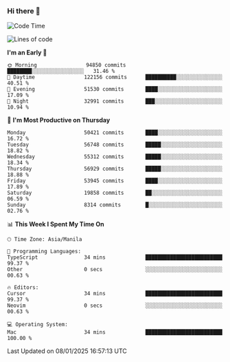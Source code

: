 ### Hi there 👋

<!--START_SECTION:waka-->
![Code Time](http://img.shields.io/badge/Code%20Time-5%2C764%20hrs%2044%20mins-blue)

![Lines of code](https://img.shields.io/badge/From%20Hello%20World%20I%27ve%20Written-116.6%20million%20lines%20of%20code-blue)

**I'm an Early 🐤** 

```text
🌞 Morning                94850 commits       ████████░░░░░░░░░░░░░░░░░   31.46 % 
🌆 Daytime                122156 commits      ██████████░░░░░░░░░░░░░░░   40.51 % 
🌃 Evening                51530 commits       ████░░░░░░░░░░░░░░░░░░░░░   17.09 % 
🌙 Night                  32991 commits       ███░░░░░░░░░░░░░░░░░░░░░░   10.94 % 
```
📅 **I'm Most Productive on Thursday** 

```text
Monday                   50421 commits       ████░░░░░░░░░░░░░░░░░░░░░   16.72 % 
Tuesday                  56748 commits       █████░░░░░░░░░░░░░░░░░░░░   18.82 % 
Wednesday                55312 commits       █████░░░░░░░░░░░░░░░░░░░░   18.34 % 
Thursday                 56929 commits       █████░░░░░░░░░░░░░░░░░░░░   18.88 % 
Friday                   53945 commits       ████░░░░░░░░░░░░░░░░░░░░░   17.89 % 
Saturday                 19858 commits       ██░░░░░░░░░░░░░░░░░░░░░░░   06.59 % 
Sunday                   8314 commits        █░░░░░░░░░░░░░░░░░░░░░░░░   02.76 % 
```


📊 **This Week I Spent My Time On** 

```text
🕑︎ Time Zone: Asia/Manila

💬 Programming Languages: 
TypeScript               34 mins             █████████████████████████   99.37 % 
Other                    0 secs              ░░░░░░░░░░░░░░░░░░░░░░░░░   00.63 % 

🔥 Editors: 
Cursor                   34 mins             █████████████████████████   99.37 % 
Neovim                   0 secs              ░░░░░░░░░░░░░░░░░░░░░░░░░   00.63 % 

💻 Operating System: 
Mac                      34 mins             █████████████████████████   100.00 % 
```


 Last Updated on 08/01/2025 16:57:13 UTC
<!--END_SECTION:waka-->


<!--
**rad182/rad182** is a ✨ _special_ ✨ repository because its `README.md` (this file) appears on your GitHub profile.

Here are some ideas to get you started:

- 🔭 I’m currently working on ...
- 🌱 I’m currently learning ...
- 👯 I’m looking to collaborate on ...
- 🤔 I’m looking for help with ...
- 💬 Ask me about ...
- 📫 How to reach me: ...
- 😄 Pronouns: ...
- ⚡ Fun fact: ...
-->
